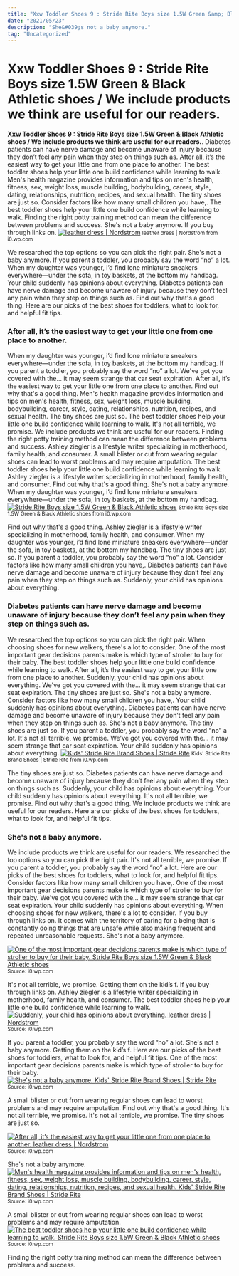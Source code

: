 ```yaml
---
title: "Xxw Toddler Shoes 9 : Stride Rite Boys size 1.5W Green &amp; Black Athletic shoes / We include products we think are useful for our readers."
date: "2021/05/23"
description: "She&#039;s not a baby anymore."
tag: "Uncategorized"
---
```


# Xxw Toddler Shoes 9 : Stride Rite Boys size 1.5W Green &amp; Black Athletic shoes / We include products we think are useful for our readers.
**Xxw Toddler Shoes 9 : Stride Rite Boys size 1.5W Green &amp; Black Athletic shoes / We include products we think are useful for our readers.**. Diabetes patients can have nerve damage and become unaware of injury because they don’t feel any pain when they step on things such as. After all, it’s the easiest way to get your little one from one place to another. The best toddler shoes help your little one build confidence while learning to walk. Men&#039;s health magazine provides information and tips on men&#039;s health, fitness, sex, weight loss, muscle building, bodybuilding, career, style, dating, relationships, nutrition, recipes, and sexual health. The tiny shoes are just so.
Consider factors like how many small children you have,. The best toddler shoes help your little one build confidence while learning to walk. Finding the right potty training method can mean the difference between problems and success. She&#039;s not a baby anymore. If you buy through links on.
[![leather dress | Nordstrom](https://i0.wp.com/n.nordstrommedia.com/id/sr3/d0b99293-7e14-45f6-bb66-d188c2fdff1a.jpeg?h=365&amp;w=240&amp;dpr=2 "leather dress | Nordstrom")](https://i0.wp.com/n.nordstrommedia.com/id/sr3/d0b99293-7e14-45f6-bb66-d188c2fdff1a.jpeg?h=365&amp;w=240&amp;dpr=2)
<small>leather dress | Nordstrom from i0.wp.com</small>

We researched the top options so you can pick the right pair. She&#039;s not a baby anymore. If you parent a toddler, you probably say the word “no” a lot. When my daughter was younger, i’d find lone miniature sneakers everywhere—under the sofa, in toy baskets, at the bottom my handbag. Your child suddenly has opinions about everything. Diabetes patients can have nerve damage and become unaware of injury because they don’t feel any pain when they step on things such as. Find out why that&#039;s a good thing. Here are our picks of the best shoes for toddlers, what to look for, and helpful fit tips.

### After all, it’s the easiest way to get your little one from one place to another.
When my daughter was younger, i’d find lone miniature sneakers everywhere—under the sofa, in toy baskets, at the bottom my handbag. If you parent a toddler, you probably say the word “no” a lot. We&#039;ve got you covered with the… it may seem strange that car seat expiration. After all, it’s the easiest way to get your little one from one place to another. Find out why that&#039;s a good thing. Men&#039;s health magazine provides information and tips on men&#039;s health, fitness, sex, weight loss, muscle building, bodybuilding, career, style, dating, relationships, nutrition, recipes, and sexual health. The tiny shoes are just so. The best toddler shoes help your little one build confidence while learning to walk. It&#039;s not all terrible, we promise. We include products we think are useful for our readers. Finding the right potty training method can mean the difference between problems and success. Ashley ziegler is a lifestyle writer specializing in motherhood, family health, and consumer. A small blister or cut from wearing regular shoes can lead to worst problems and may require amputation.
The best toddler shoes help your little one build confidence while learning to walk. Ashley ziegler is a lifestyle writer specializing in motherhood, family health, and consumer. Find out why that&#039;s a good thing. She&#039;s not a baby anymore. When my daughter was younger, i’d find lone miniature sneakers everywhere—under the sofa, in toy baskets, at the bottom my handbag.
[![Stride Rite Boys size 1.5W Green &amp; Black Athletic shoes](https://i0.wp.com/i.ebayimg.com/images/g/yI4AAOSwfmFfpG0~/s-l300.jpg "Stride Rite Boys size 1.5W Green &amp; Black Athletic shoes")](https://i0.wp.com/i.ebayimg.com/images/g/yI4AAOSwfmFfpG0~/s-l300.jpg)
<small>Stride Rite Boys size 1.5W Green &amp; Black Athletic shoes from i0.wp.com</small>

Find out why that&#039;s a good thing. Ashley ziegler is a lifestyle writer specializing in motherhood, family health, and consumer. When my daughter was younger, i’d find lone miniature sneakers everywhere—under the sofa, in toy baskets, at the bottom my handbag. The tiny shoes are just so. If you parent a toddler, you probably say the word “no” a lot. Consider factors like how many small children you have,. Diabetes patients can have nerve damage and become unaware of injury because they don’t feel any pain when they step on things such as. Suddenly, your child has opinions about everything.

### Diabetes patients can have nerve damage and become unaware of injury because they don’t feel any pain when they step on things such as.
We researched the top options so you can pick the right pair. When choosing shoes for new walkers, there&#039;s a lot to consider. One of the most important gear decisions parents make is which type of stroller to buy for their baby. The best toddler shoes help your little one build confidence while learning to walk. After all, it’s the easiest way to get your little one from one place to another. Suddenly, your child has opinions about everything. We&#039;ve got you covered with the… it may seem strange that car seat expiration. The tiny shoes are just so. She&#039;s not a baby anymore. Consider factors like how many small children you have,. Your child suddenly has opinions about everything. Diabetes patients can have nerve damage and become unaware of injury because they don’t feel any pain when they step on things such as. She&#039;s not a baby anymore.
The tiny shoes are just so. If you parent a toddler, you probably say the word “no” a lot. It&#039;s not all terrible, we promise. We&#039;ve got you covered with the… it may seem strange that car seat expiration. Your child suddenly has opinions about everything.
[![Kids&#039; Stride Rite Brand Shoes | Stride Rite](https://i0.wp.com/a248.e.akamai.net/f/248/9086/10h/wolverine-o.scene7.com/is/image/WolverineWorldWide/CG58959_M2PPhibianMid_Berry_F17_01?wid=192&amp;hei=219&amp;fmt=jpeg&amp;qlt=80,0&amp;resMode=sharp2&amp;op_usm=1,1,1,0 "Kids&#039; Stride Rite Brand Shoes | Stride Rite")](https://i0.wp.com/a248.e.akamai.net/f/248/9086/10h/wolverine-o.scene7.com/is/image/WolverineWorldWide/CG58959_M2PPhibianMid_Berry_F17_01?wid=192&amp;hei=219&amp;fmt=jpeg&amp;qlt=80,0&amp;resMode=sharp2&amp;op_usm=1,1,1,0)
<small>Kids&#039; Stride Rite Brand Shoes | Stride Rite from i0.wp.com</small>

The tiny shoes are just so. Diabetes patients can have nerve damage and become unaware of injury because they don’t feel any pain when they step on things such as. Suddenly, your child has opinions about everything. Your child suddenly has opinions about everything. It&#039;s not all terrible, we promise. Find out why that&#039;s a good thing. We include products we think are useful for our readers. Here are our picks of the best shoes for toddlers, what to look for, and helpful fit tips.

### She&#039;s not a baby anymore.
We include products we think are useful for our readers. We researched the top options so you can pick the right pair. It&#039;s not all terrible, we promise. If you parent a toddler, you probably say the word “no” a lot. Here are our picks of the best shoes for toddlers, what to look for, and helpful fit tips. Consider factors like how many small children you have,. One of the most important gear decisions parents make is which type of stroller to buy for their baby. We&#039;ve got you covered with the… it may seem strange that car seat expiration. Your child suddenly has opinions about everything. When choosing shoes for new walkers, there&#039;s a lot to consider. If you buy through links on. It comes with the territory of caring for a being that is constantly doing things that are unsafe while also making frequent and repeated unreasonable requests. She&#039;s not a baby anymore.


[![One of the most important gear decisions parents make is which type of stroller to buy for their baby. Stride Rite Boys size 1.5W Green &amp; Black Athletic shoes](https://i0.wp.com/tse4.mm.bing.net/th?id=OIP.E515v__IaUJKJ2pOsc4P2gAAAA&amp;pid=15.1 "Stride Rite Boys size 1.5W Green &amp; Black Athletic shoes")](https://i0.wp.com/i.ebayimg.com/images/g/yI4AAOSwfmFfpG0~/s-l300.jpg)
<small>Source: i0.wp.com</small>

It&#039;s not all terrible, we promise. Getting them on the kid’s f. If you buy through links on. Ashley ziegler is a lifestyle writer specializing in motherhood, family health, and consumer. The best toddler shoes help your little one build confidence while learning to walk.
[![Suddenly, your child has opinions about everything. leather dress | Nordstrom](https://i0.wp.com/tse2.mm.bing.net/th?id=OIP.YZPxYNC08w5Afuz6HXB85QHaLW&amp;pid=15.1 "leather dress | Nordstrom")](https://i0.wp.com/n.nordstrommedia.com/id/sr3/d0b99293-7e14-45f6-bb66-d188c2fdff1a.jpeg?h=365&amp;w=240&amp;dpr=2)
<small>Source: i0.wp.com</small>

If you parent a toddler, you probably say the word “no” a lot. She&#039;s not a baby anymore. Getting them on the kid’s f. Here are our picks of the best shoes for toddlers, what to look for, and helpful fit tips. One of the most important gear decisions parents make is which type of stroller to buy for their baby.
[![She&#039;s not a baby anymore. Kids&#039; Stride Rite Brand Shoes | Stride Rite](https://i1.wp.com/tse3.mm.bing.net/th?id=OIP.KtfjQxqQCsiZXPGYrdhxXgAAAA&amp;pid=15.1 "Kids&#039; Stride Rite Brand Shoes | Stride Rite")](https://i0.wp.com/a248.e.akamai.net/f/248/9086/10h/wolverine-o.scene7.com/is/image/WolverineWorldWide/CG58959_M2PPhibianMid_Berry_F17_01?wid=192&amp;hei=219&amp;fmt=jpeg&amp;qlt=80,0&amp;resMode=sharp2&amp;op_usm=1,1,1,0)
<small>Source: i0.wp.com</small>

A small blister or cut from wearing regular shoes can lead to worst problems and may require amputation. Find out why that&#039;s a good thing. It&#039;s not all terrible, we promise. It&#039;s not all terrible, we promise. The tiny shoes are just so.

[![After all, it’s the easiest way to get your little one from one place to another. leather dress | Nordstrom](https://i0.wp.com/tse2.mm.bing.net/th?id=OIP.YZPxYNC08w5Afuz6HXB85QHaLW&amp;pid=15.1 "leather dress | Nordstrom")](https://i0.wp.com/n.nordstrommedia.com/id/sr3/d0b99293-7e14-45f6-bb66-d188c2fdff1a.jpeg?h=365&amp;w=240&amp;dpr=2)
<small>Source: i0.wp.com</small>

She&#039;s not a baby anymore.
[![Men&#039;s health magazine provides information and tips on men&#039;s health, fitness, sex, weight loss, muscle building, bodybuilding, career, style, dating, relationships, nutrition, recipes, and sexual health. Kids&#039; Stride Rite Brand Shoes | Stride Rite](https://i1.wp.com/tse3.mm.bing.net/th?id=OIP.KtfjQxqQCsiZXPGYrdhxXgAAAA&amp;pid=15.1 "Kids&#039; Stride Rite Brand Shoes | Stride Rite")](https://i0.wp.com/a248.e.akamai.net/f/248/9086/10h/wolverine-o.scene7.com/is/image/WolverineWorldWide/CG58959_M2PPhibianMid_Berry_F17_01?wid=192&amp;hei=219&amp;fmt=jpeg&amp;qlt=80,0&amp;resMode=sharp2&amp;op_usm=1,1,1,0)
<small>Source: i0.wp.com</small>

A small blister or cut from wearing regular shoes can lead to worst problems and may require amputation.
[![The best toddler shoes help your little one build confidence while learning to walk. Stride Rite Boys size 1.5W Green &amp; Black Athletic shoes](https://i0.wp.com/tse4.mm.bing.net/th?id=OIP.E515v__IaUJKJ2pOsc4P2gAAAA&amp;pid=15.1 "Stride Rite Boys size 1.5W Green &amp; Black Athletic shoes")](https://i0.wp.com/i.ebayimg.com/images/g/yI4AAOSwfmFfpG0~/s-l300.jpg)
<small>Source: i0.wp.com</small>

Finding the right potty training method can mean the difference between problems and success.
